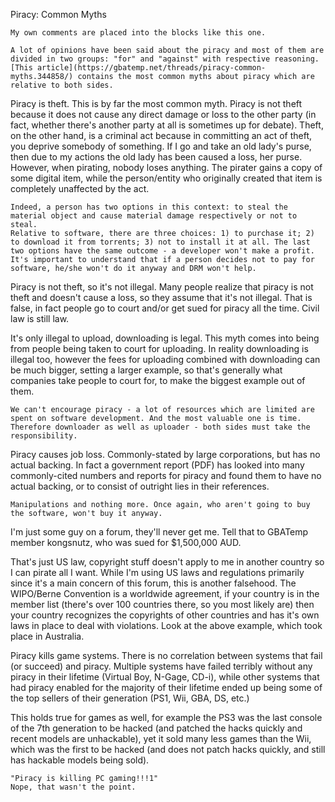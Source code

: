 Piracy: Common Myths​

```
My own comments are placed into the blocks like this one.
```

```
A lot of opinions have been said about the piracy and most of them are divided in two groups: "for" and "against" with respective reasoning. [This article](https://gbatemp.net/threads/piracy-common-myths.344858/) contains the most common myths about piracy which are relative to both sides.
```

Piracy is theft.
This is by far the most common myth. Piracy is not theft because it does not cause any direct damage or loss to the other party (in fact, whether there's another party at all is sometimes up for debate). Theft, on the other hand, is a criminal act because in committing an act of theft, you deprive somebody of something. If I go and take an old lady's purse, then due to my actions the old lady has been caused a loss, her purse. However, when pirating, nobody loses anything. The pirater gains a copy of some digital item, while the person/entity who originally created that item is completely unaffected by the act.

```
Indeed, a person has two options in this context: to steal the material object and cause material damage respectively or not to steal. 
Relative to software, there are three choices: 1) to purchase it; 2) to download it from torrents; 3) not to install it at all. The last two options have the same outcome - a developer won't make a profit.
It's important to understand that if a person decides not to pay for software, he/she won't do it anyway and DRM won't help.
```

Piracy is not theft, so it's not illegal.
Many people realize that piracy is not theft and doesn't cause a loss, so they assume that it's not illegal. That is false, in fact people go to court and/or get sued for piracy all the time. Civil law is still law.


It's only illegal to upload, downloading is legal.
This myth comes into being from people being taken to court for uploading. In reality downloading is illegal too, however the fees for uploading combined with downloading can be much bigger, setting a larger example, so that's generally what companies take people to court for, to make the biggest example out of them.

```
We can't encourage piracy - a lot of resources which are limited are spent on software development. And the most valuable one is time. Therefore downloader as well as uploader - both sides must take the responsibility.
```

Piracy causes job loss.
Commonly-stated by large corporations, but has no actual backing. In fact a government report (PDF) has looked into many commonly-cited numbers and reports for piracy and found them to have no actual backing, or to consist of outright lies in their references.

```
Manipulations and nothing more. Once again, who aren't going to buy the software, won't buy it anyway.
```

I'm just some guy on a forum, they'll never get me.
Tell that to GBATemp member kongsnutz, who was sued for $1,500,000 AUD.


That's just US law, copyright stuff doesn't apply to me in another country so I can pirate all I want.
While I'm using US laws and regulations primarily since it's a main concern of this forum, this is another falsehood. The WIPO/Berne Convention is a worldwide agreement, if your country is in the member list (there's over 100 countries there, so you most likely are) then your country recognizes the copyrights of other countries and has it's own laws in place to deal with violations. Look at the above example, which took place in Australia.


Piracy kills game systems.
There is no correlation between systems that fail (or succeed) and piracy. Multiple systems have failed terribly without any piracy in their lifetime (Virtual Boy, N-Gage, CD-i), while other systems that had piracy enabled for the majority of their lifetime ended up being some of the top sellers of their generation (PS1, Wii, GBA, DS, etc.)

This holds true for games as well, for example the PS3 was the last console of the 7th generation to be hacked (and patched the hacks quickly and recent models are unhackable), yet it sold many less games than the Wii, which was the first to be hacked (and does not patch hacks quickly, and still has hackable models being sold).

```
"Piracy is killing PC gaming!!!1"
Nope, that wasn't the point.
```